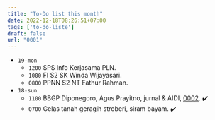 ```yaml
---
title: "To-Do list this month"
date: 2022-12-18T08:26:51+07:00
tags: ['to-do-liste']
draft: false
url: "0001"
---
```


+ `19-mon`
  - `1200` SPS Info Kerjasama PLN.
  - `1000` FI S2 SK Winda Wijayasari.
  - `0800` PPNN S2 NT Fathur Rahman.
+ `18-sun`
  - `1100` BBGP Diponegoro, Agus Prayitno, jurnal & AIDI, [0002](../0002). ✔️ 
  - `0700` Gelas tanah geragih stroberi, siram bayam. ✔️